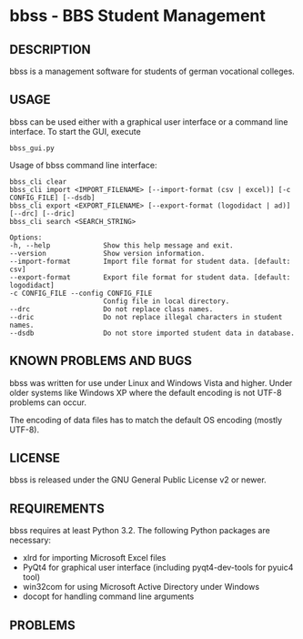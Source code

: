 bbss - BBS Student Management
=============================

DESCRIPTION
-----------
bbss is a management software for students of german vocational colleges.


USAGE
-----
bbss can be used either with a graphical user interface or a command line
interface. To start the GUI, execute
 
    bbss_gui.py
  
Usage of bbss command line interface:

    bbss_cli clear
    bbss_cli import <IMPORT_FILENAME> [--import-format (csv | excel)] [-c CONFIG_FILE] [--dsdb]
    bbss_cli export <EXPORT_FILENAME> [--export-format (logodidact | ad)] [--drc] [--dric]
    bbss_cli search <SEARCH_STRING>

    Options:
    -h, --help             Show this help message and exit.
    --version              Show version information.
    --import-format        Import file format for student data. [default: csv]
    --export-format        Export file format for student data. [default: logodidact]
    -c CONFIG_FILE --config CONFIG_FILE
                           Config file in local directory.
    --drc                  Do not replace class names.
    --dric                 Do not replace illegal characters in student names.
    --dsdb                 Do not store imported student data in database.


KNOWN PROBLEMS AND BUGS
-----------------------
bbss was written for use under Linux and Windows Vista and higher. Under older
systems like Windows XP where the default encoding is not UTF-8 problems can
occur.

The encoding of data files has to match the default OS encoding (mostly UTF-8).


LICENSE
-------
bbss is released under the GNU General Public License v2 or newer.


REQUIREMENTS
------------
bbss requires at least Python 3.2. The following Python packages are necessary:
* xlrd for importing Microsoft Excel files
* PyQt4 for graphical user interface (including pyqt4-dev-tools for pyuic4 tool)
* win32com for using Microsoft Active Directory under Windows
* docopt for handling command line arguments


PROBLEMS
--------

